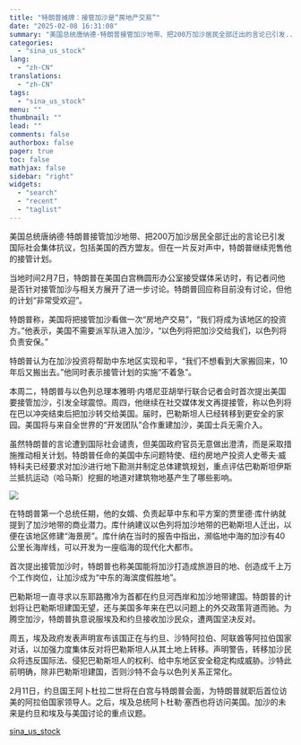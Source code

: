 ```yaml
---
title: "特朗普摊牌：接管加沙是“房地产交易”"
date: "2025-02-08 16:31:08"
summary: "美国总统唐纳德·特朗普接管加沙地带、把200万加沙居民全部迁出的言论已引发..."
categories:
  - "sina_us_stock"
lang:
  - "zh-CN"
translations:
  - "zh-CN"
tags:
  - "sina_us_stock"
menu: ""
thumbnail: ""
lead: ""
comments: false
authorbox: false
pager: true
toc: false
mathjax: false
sidebar: "right"
widgets:
  - "search"
  - "recent"
  - "taglist"
---
```


美国总统唐纳德·特朗普接管加沙地带、把200万加沙居民全部迁出的言论已引发国际社会集体抗议，包括美国的西方盟友。但在一片反对声中，特朗普继续兜售他的接管计划。

当地时间2月7日，特朗普在美国白宫椭圆形办公室接受媒体采访时，有记者问他是否针对接管加沙与相关方展开了进一步讨论。特朗普回应称目前没有讨论，但他的计划“非常受欢迎”。

特朗普称，美国将把接管加沙看做一次“房地产交易”，“我们将成为该地区的投资方。”他表示，美国不需要派军队进入加沙，“以色列将把加沙交给我们，以色列将负责安保。”

特朗普认为在加沙投资将帮助中东地区实现和平，“我们不想看到大家搬回来，10年后又搬出去。”他同时表示接管计划的实施“不着急”。

本周二，特朗普与以色列总理本雅明·内塔尼亚胡举行联合记者会时首次提出美国要接管加沙，引发全球震惊。周四，他继续在社交媒体发文再提接管，称以色列将在巴以冲突结束后把加沙转交给美国。届时，巴勒斯坦人已经转移到更安全的家园。美国将与来自全世界的“开发团队”合作重建加沙，美国士兵无需介入。

虽然特朗普的言论遭到国际社会谴责，但美国政府官员无意做出澄清，而是采取措施推动相关计划。特朗普任命的美国中东问题特使、纽约房地产投资人史蒂夫·威特科夫已经要求对加沙进行地下勘测并制定总体建筑规划，重点评估巴勒斯坦伊斯兰抵抗运动（哈马斯）挖掘的地道对建筑物地基产生了哪些影响。

![](//n.sinaimg.cn/sinakd20250208s/520/w840h480/20250208/be78-42894764168cfe03ed0c18995538db6a.jpg)

在特朗普第一个总统任期，他的女婿、负责起草中东和平方案的贾里德·库什纳就提到了加沙地带的商业潜力。库什纳建议以色列将加沙地带的巴勒斯坦人迁出，以便在该地区修建“海景房”。库什纳在当时的报告中指出，濒临地中海的加沙有40公里长海岸线，可以开发为一座临海的现代化大都市。

首次提出接管加沙时，特朗普也称美国能将加沙打造成旅游目的地、创造成千上万个工作岗位，让加沙成为“中东的海滨度假胜地”。

巴勒斯坦一直寻求以东耶路撒冷为首都在约旦河西岸和加沙地带建国。特朗普的计划将让巴勒斯坦建国无望，还与美国多年来在巴以问题上的外交政策背道而驰。为腾空加沙，特朗普执意说服埃及和约旦接收加沙民众，遭两国坚决反对。

周五，埃及政府发表声明宣布该国正在与约旦、沙特阿拉伯、阿联酋等阿拉伯国家对话，以加强力度集体反对将巴勒斯坦人从其土地上转移。声明警告，转移加沙民众将违反国际法、侵犯巴勒斯坦人的权利、给中东地区安全稳定构成威胁。沙特此前明确，除非巴勒斯坦建国，否则沙特不会与以色列关系正常化。

2月11日，约旦国王阿卜杜拉二世将在白宫与特朗普会面，为特朗普就职后首位访美的阿拉伯国家领导人。之后，埃及总统阿卜杜勒·塞西也将访问美国。加沙的未来是约旦和埃及与美国讨论的重点议题。

[sina_us_stock](https://finance.sina.com.cn/jjxw/2025-02-08/doc-ineiufte6518364.shtml)
